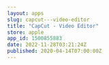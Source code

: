 ```yaml
---
layout: apps
slug: capcut---video-editor
title: "CapCut - Video Editor"
store: apple
app_id: 1500855883
date: 2022-11-28T03:21:24Z
published: 2020-04-14T07:00:00Z
---
```

